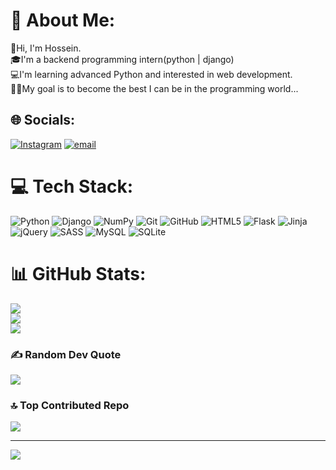 # 💫 About Me:
👋Hi, I'm Hossein.<br>🎓I'm a backend programming intern(python | django)<br>💻I'm learning advanced Python and interested in web development.<br>👨‍💻My goal is to become the best I can be in the programming world...


## 🌐 Socials:
[![Instagram](https://img.shields.io/badge/Instagram-%23E4405F.svg?logo=Instagram&logoColor=white)](https://instagram.com/hossein_ghodrati10) [![email](https://img.shields.io/badge/Email-D14836?logo=gmail&logoColor=white)](mailto:hosseinghodrati206@gmail.com) 

# 💻 Tech Stack:
![Python](https://img.shields.io/badge/python-3670A0?style=for-the-badge&logo=python&logoColor=ffdd54) ![Django](https://img.shields.io/badge/django-%23092E20.svg?style=for-the-badge&logo=django&logoColor=white) ![NumPy](https://img.shields.io/badge/numpy-%23013243.svg?style=for-the-badge&logo=numpy&logoColor=white) ![Git](https://img.shields.io/badge/git-%23F05033.svg?style=for-the-badge&logo=git&logoColor=white) ![GitHub](https://img.shields.io/badge/github-%23121011.svg?style=for-the-badge&logo=github&logoColor=white) ![HTML5](https://img.shields.io/badge/html5-%23E34F26.svg?style=for-the-badge&logo=html5&logoColor=white)
![Flask](https://img.shields.io/badge/flask-%23000.svg?style=for-the-badge&logo=flask&logoColor=white) ![Jinja](https://img.shields.io/badge/jinja-white.svg?style=for-the-badge&logo=jinja&logoColor=black) ![jQuery](https://img.shields.io/badge/jquery-%230769AD.svg?style=for-the-badge&logo=jquery&logoColor=white) ![SASS](https://img.shields.io/badge/SASS-hotpink.svg?style=for-the-badge&logo=SASS&logoColor=white) ![MySQL](https://img.shields.io/badge/mysql-4479A1.svg?style=for-the-badge&logo=mysql&logoColor=white) ![SQLite](https://img.shields.io/badge/sqlite-%2307405e.svg?style=for-the-badge&logo=sqlite&logoColor=white)
# 📊 GitHub Stats:
![](https://github-readme-stats.vercel.app/api?username=hossein06&theme=dark&hide_border=false&include_all_commits=false&count_private=false)<br/>
![](https://nirzak-streak-stats.vercel.app/?user=hossein06&theme=dark&hide_border=false)<br/>
![](https://github-readme-stats.vercel.app/api/top-langs/?username=hossein06&theme=dark&hide_border=false&include_all_commits=false&count_private=false&layout=compact)

### ✍️ Random Dev Quote
![](https://quotes-github-readme.vercel.app/api?type=horizontal&theme=radical)

### 🔝 Top Contributed Repo
![](https://github-contributor-stats.vercel.app/api?username=hossein06&limit=5&theme=dark&combine_all_yearly_contributions=true)

---
[![](https://visitcount.itsvg.in/api?id=hossein06&icon=0&color=0)](https://visitcount.itsvg.in)

<!-- Proudly created with GPRM ( https://gprm.itsvg.in ) -->
